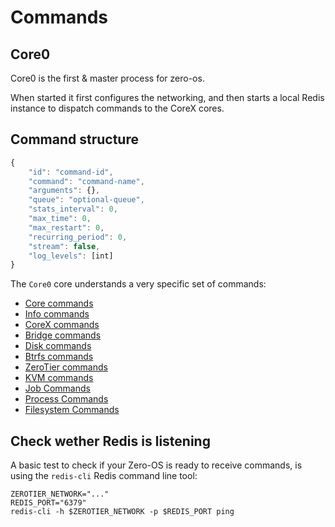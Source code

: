 # Commands

## Core0

Core0 is the first & master process for zero-os.

When started it first configures the networking, and then starts a local Redis instance to dispatch commands to the CoreX cores.

## Command structure

```javascript
{
	"id": "command-id",
	"command": "command-name",
	"arguments": {},
	"queue": "optional-queue",
	"stats_interval": 0,
	"max_time": 0,
	"max_restart": 0,
	"recurring_period": 0,
	"stream": false,
	"log_levels": [int]
}
```

The `Core0` core understands a very specific set of commands:


- [Core commands](core.md)
- [Info commands](info.md)
- [CoreX commands](corex.md)
- [Bridge commands](bridge.md)
- [Disk commands](disk.md)
- [Btrfs commands](btrfs.md)
- [ZeroTier commands](zerotier.md)
- [KVM commands](kvm.md)
- [Job Commands](job.md)
- [Process Commands](process.md)
- [Filesystem Commands](filesystem.md)

## Check wether Redis is listening

A basic test to check if your Zero-OS is ready to receive commands, is using the `redis-cli` Redis command line tool:
```
ZEROTIER_NETWORK="..."
REDIS_PORT="6379"
redis-cli -h $ZEROTIER_NETWORK -p $REDIS_PORT ping
```
